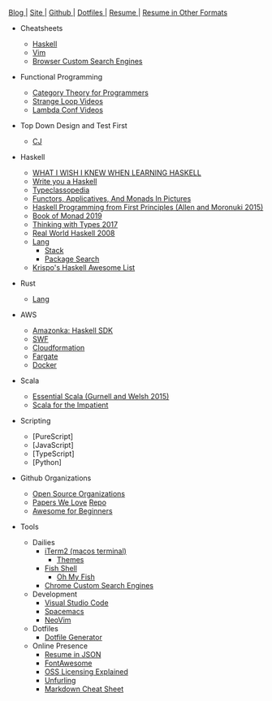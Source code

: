 [ Blog ]()
| [ Site ](https://jeffreywindsor.com)
| [ Github ](https://github.com/jeffwindsor)
| [ Dotfiles ](https://github.com/jeffwindsor/dotfiles)
| [ Resume ](https://jeffwindsor.github.io/docs/resume/resume-json-stackoverflow.html)
| [ Resume in Other Formats ](https://jeffwindsor.github.io/docs/resumes)

* Cheatsheets
    * [ Haskell ](https://jeffwindsor.github.io/docs/cheatsheets/haskell)
    * [ Vim ](https://jeffwindsor.github.io/docs/cheatsheets/vim)
    * [ Browser Custom Search Engines ](https://jeffwindsor.github.io/docs/cheatsheets/browser-custom-search-engines)
* Functional Programming
    * [Category Theory for Programmers](https://github.com/hmemcpy/milewski-ctfp-pdf)
    * [Strange Loop Videos](https://www.youtube.com/channel/UC_QIfHvN9auy2CoOdSfMWDw)
    * [Lambda Conf Videos](https://www.youtube.com/channel/UCEtohQeDqMSebi2yvLMUItg)
* Top Down Design and Test First
    * [CJ](https://www.youtube.com/channel/UC2OoWaGVtOgOM4he75rFuWg/videos)
* Haskell
    * [WHAT I WISH I KNEW WHEN LEARNING HASKELL](http://dev.stephendiehl.com/hask/)
    * [Write you a Haskell](http://dev.stephendiehl.com/fun/)
    * [Typeclassopedia](https://wiki.haskell.org/Typeclassopedia)
    * [Functors, Applicatives, And Monads In Pictures](http://adit.io/posts/2013-04-17-functors,_applicatives,_and_monads_in_pictures.html)
    * [Haskell Programming from First Principles (Allen and Moronuki 2015)](http://haskellbook.com/)
    * [Book of Monad 2019](https://www.amazon.com/Book-Monads-practice-applied-problems-ebook/dp/B07JNZHYLT)
    * [Thinking with Types 2017](https://leanpub.com/thinking-with-types)
    * [Real World Haskell 2008](http://book.realworldhaskell.org/)
    * [Lang](https://www.haskell.org/)
        * [Stack](https://docs.haskellstack.org/en/stable/README/)
        * [Package Search](https://haskell.libhunt.com/)
    * [Krispo's Haskell Awesome List](https://github.com/krispo/awesome-haskell)

* Rust
    * [Lang](https://www.rust-lang.org/)
* AWS
    * [Amazonka: Haskell SDK](https://hackage.haskell.org/package/amazonka)
    * [SWF](https://aws.amazon.com/swf/)
    * [Cloudformation](https://aws.amazon.com/cloudformation/)
    * [Fargate](https://aws.amazon.com/fargate/)
    * [Docker](https://www.docker.com/)
* Scala
    * [Essential Scala (Gurnell and Welsh 2015)](https://underscore.io/books/essential-scala/)
    * [Scala for the Impatient](https://www.amazon.com/Scala-Impatient-Cay-S-Horstmann-ebook/dp/B01MR67YSO)
* Scripting
    * [PureScript]
    * [JavaScript]
    * [TypeScript]
    * [Python]
* Github Organizations
    * [Open Source Organizations](https://github.com/collections/open-source-organizations)
    * [Papers We Love](https://paperswelove.org/) [Repo](https://github.com/papers-we-love)
    * [Awesome for Beginners](https://github.com/MunGell/awesome-for-beginners)
* Tools
    * Dailies
        * [iTerm2 (macos terminal)](https://iterm2.com)
            * [Themes](https://github.com/mbadolato/iTerm2-Color-Schemes)
        * [Fish Shell](https://fishshell.com/docs/current/index.html)
            * [Oh My Fish](https://github.com/oh-my-fish/oh-my-fish)
        * [Chrome Custom Search Engines](https://github.com/daturkel/custom-search-engines)
    * Development
        * [Visual Studio Code](https://code.visualstudio.com/)
        * [Spacemacs](http://spacemacs.org/)
        * [NeoVim](https://neovim.io/)
    * Dotfiles
        * [Dotfile Generator](https://jeffwindsor.github.io/the-sweet-setup.io/)
    * Online Presence
        * [Resume in JSON](https://jsonresume.org/getting-started)
        * [FontAwesome](https://fontawesome.com)
        * [OSS Licensing Explained](https://choosealicense.com)
        * [Unfurling](https://medium.com/slack-developer-blog/everything-you-ever-wanted-to-know-about-unfurling-but-were-afraid-to-ask-or-how-to-make-your-e64b4bb9254)
        * [Markdown Cheat Sheet](https://github.com/adam-p/markdown-here/wiki/Markdown-Cheatsheet#images)

